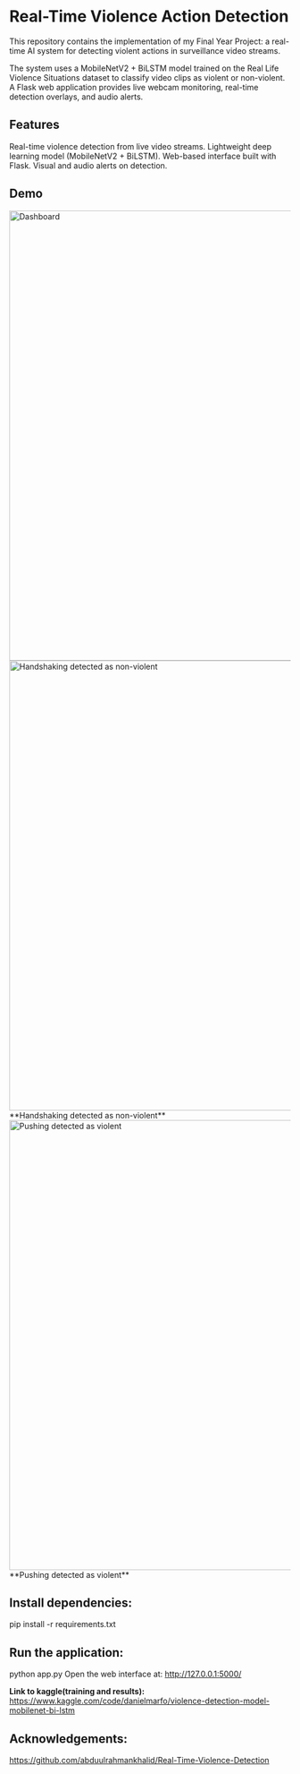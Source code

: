 # Real-Time Violence Action Detection

This repository contains the implementation of my Final Year Project: a real-time AI system for detecting violent actions in surveillance video streams.

The system uses a MobileNetV2 + BiLSTM model trained on the Real Life Violence Situations dataset to classify video clips as violent or non-violent. A Flask web application provides live webcam monitoring, real-time detection overlays, and audio alerts.

## Features
Real-time violence detection from live video streams.
Lightweight deep learning model (MobileNetV2 + BiLSTM).
Web-based interface built with Flask.
Visual and audio alerts on detection.

## Demo
<img width="1075" height="804" alt="Dashboard" src="https://github.com/user-attachments/assets/8b6405af-a8a4-4f88-bb55-c8f6bb3f4f9b" />

<img width="1075" height="804" alt="Handshaking detected as non-violent" src="https://github.com/user-attachments/assets/f202aaa6-8dc3-41b0-a7c7-40d72f623992" />
**Handshaking detected as non-violent**

<img width="1075" height="804" alt="Pushing detected as violent" src="https://github.com/user-attachments/assets/8681c05f-5d4d-4ad3-a30c-474721ba7255" />
**Pushing detected as violent**


## Install dependencies:
pip install -r requirements.txt
## Run the application:
python app.py
Open the web interface at:
http://127.0.0.1:5000/

**Link to kaggle(training and results):** https://www.kaggle.com/code/danielmarfo/violence-detection-model-mobilenet-bi-lstm

 ## Acknowledgements: 
 https://github.com/abduulrahmankhalid/Real-Time-Violence-Detection
